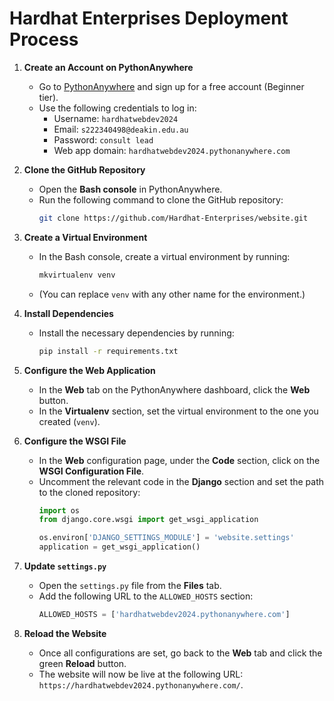 # Hardhat Enterprises Deployment Process

1. **Create an Account on PythonAnywhere**
   - Go to [PythonAnywhere](https://www.pythonanywhere.com) and sign up for a free account (Beginner tier).
   - Use the following credentials to log in:
     - Username: `hardhatwebdev2024`
     - Email: `s222340498@deakin.edu.au`
     - Password: `consult lead`
     - Web app domain: `hardhatwebdev2024.pythonanywhere.com`

2. **Clone the GitHub Repository**
   - Open the **Bash console** in PythonAnywhere.
   - Run the following command to clone the GitHub repository:
     ```bash
     git clone https://github.com/Hardhat-Enterprises/website.git
     ```

3. **Create a Virtual Environment**
   - In the Bash console, create a virtual environment by running:
     ```bash
     mkvirtualenv venv
     ```
   - (You can replace `venv` with any other name for the environment.)

4. **Install Dependencies**
   - Install the necessary dependencies by running:
     ```bash
     pip install -r requirements.txt
     ```

5. **Configure the Web Application**
   - In the **Web** tab on the PythonAnywhere dashboard, click the **Web** button.
   - In the **Virtualenv** section, set the virtual environment to the one you created (`venv`).

6. **Configure the WSGI File**
   - In the **Web** configuration page, under the **Code** section, click on the **WSGI Configuration File**.
   - Uncomment the relevant code in the **Django** section and set the path to the cloned repository:
     ```python
     import os
     from django.core.wsgi import get_wsgi_application

     os.environ['DJANGO_SETTINGS_MODULE'] = 'website.settings'
     application = get_wsgi_application()
     ```

7. **Update `settings.py`**
   - Open the `settings.py` file from the **Files** tab.
   - Add the following URL to the `ALLOWED_HOSTS` section:
     ```python
     ALLOWED_HOSTS = ['hardhatwebdev2024.pythonanywhere.com']
     ```

8. **Reload the Website**
   - Once all configurations are set, go back to the **Web** tab and click the green **Reload** button.
   - The website will now be live at the following URL: `https://hardhatwebdev2024.pythonanywhere.com/`.





